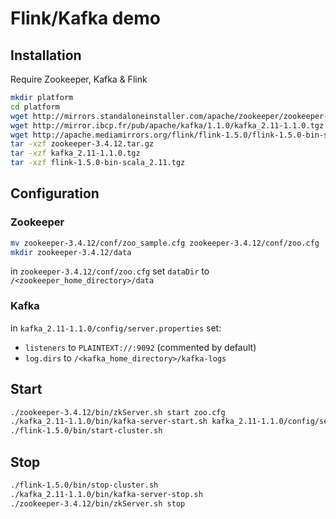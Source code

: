 # Flink/Kafka demo
## Installation
Require Zookeeper, Kafka & Flink
```bash
mkdir platform
cd platform
wget http://mirrors.standaloneinstaller.com/apache/zookeeper/zookeeper-3.4.12/zookeeper-3.4.12.tar.gz
wget http://mirror.ibcp.fr/pub/apache/kafka/1.1.0/kafka_2.11-1.1.0.tgz
wget http://apache.mediamirrors.org/flink/flink-1.5.0/flink-1.5.0-bin-scala_2.11.tgz
tar -xzf zookeeper-3.4.12.tar.gz
tar -xzf kafka_2.11-1.1.0.tgz
tar -xzf flink-1.5.0-bin-scala_2.11.tgz
```
## Configuration
### Zookeeper
```bash
mv zookeeper-3.4.12/conf/zoo_sample.cfg zookeeper-3.4.12/conf/zoo.cfg
mkdir zookeeper-3.4.12/data
```
in `zookeeper-3.4.12/conf/zoo.cfg` set `dataDir` to `/<zookeeper_home_directory>/data`
### Kafka
in `kafka_2.11-1.1.0/config/server.properties` set:
- `listeners` to `PLAINTEXT://:9092` (commented by default)
- `log.dirs` to `/<kafka_home_directory>/kafka-logs`
## Start
```bash
./zookeeper-3.4.12/bin/zkServer.sh start zoo.cfg
./kafka_2.11-1.1.0/bin/kafka-server-start.sh kafka_2.11-1.1.0/config/server.properties
./flink-1.5.0/bin/start-cluster.sh
```
## Stop
```bash
./flink-1.5.0/bin/stop-cluster.sh
./kafka_2.11-1.1.0/bin/kafka-server-stop.sh
./zookeeper-3.4.12/bin/zkServer.sh stop
```